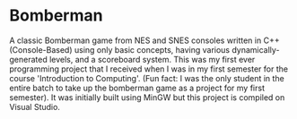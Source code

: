 # Bomberman
A classic Bomberman game from NES and SNES consoles written in C++ (Console-Based) using only basic concepts, having various dynamically-generated levels, and a scoreboard system. This was my first ever programming project that I received when I was in my first semester for the course 'Introduction to Computing'. (Fun fact: I was the only student in the entire batch to take up the bomberman game as a project for my first semester). It was initially built using MinGW but this project is compiled on Visual Studio.
